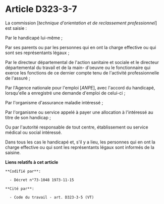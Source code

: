# Article D323-3-7

La commission [*technique d'orientation et de reclassement professionnel*] est saisie :

Par le handicapé lui-même ;

Par ses parents ou par les personnes qui en ont la charge effective ou qui sont ses représentants légaux ;

Par le directeur départemental de l'action sanitaire et sociale et le directeur départemental du travail et de la main-
d'oeuvre ou le fonctionnaire qui exerce les fonctions de ce dernier compte tenu de l'activité professionnelle de l'assuré ;

Par l'Agence nationale pour l'emploi [*ANPE*], avec l'accord du handicapé, lorsqu'elle a enregistré une demande d'emploi de
celui-ci ;

Par l'organisme d'assurance maladie intéressé ;

Par l'organisme ou service appelé à payer une allocation à l'intéressé au titre de son handicap ;

Ou par l'autorité responsable de tout centre, établissement ou service médical ou social intéressé.

Dans tous les cas le handicapé et, s'il y a lieu, les personnes qui en ont la charge effective ou qui sont les représentants
légaux sont informés de la saisine.

**Liens relatifs à cet article**

	**Codifié par**:

	  - Décret n°73-1048 1973-11-15

	**Cité par**:

	  - Code du travail - art. D323-3-5 (VT)
